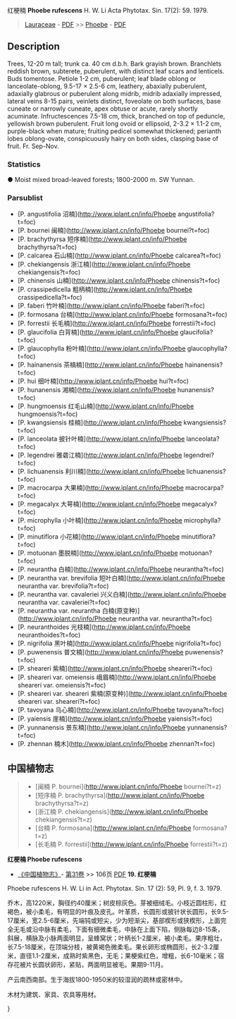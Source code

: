 红梗楠 **Phoebe rufescens** H. W. Li Acta Phytotax. Sin. 17(2): 59. 1979.

> [Lauraceae](http://www.iplant.cn/info/Lauraceae?t=foc) - [PDF](http://www.iplant.cn/foc/pdf/Lauraceae.pdf) >> [Phoebe](http://www.iplant.cn/info/Phoebe?t=foc) - [PDF](http://www.iplant.cn/foc/pdf/Phoebe.pdf)
## Description

Trees, 12-20 m tall; trunk ca. 40 cm d.b.h. Bark grayish brown. Branchlets reddish brown, subterete, puberulent, with distinct leaf scars and lenticels. Buds tomentose. Petiole 1-2 cm, puberulent; leaf blade oblong or lanceolate-oblong, 9.5-17 × 2.5-6 cm, leathery, abaxially puberulent, adaxially glabrous or puberulent along midrib, midrib adaxially impressed, lateral veins 8-15 pairs, veinlets distinct, foveolate on both surfaces, base cuneate or narrowly cuneate, apex obtuse or acute, rarely shortly acuminate. Infructescences 7.5-18 cm, thick, branched on top of peduncle, yellowish brown puberulent. Fruit long ovoid or ellipsoid, 2-3.2 × 1.1-2 cm, purple-black when mature; fruiting pedicel somewhat thickened; perianth lobes oblong-ovate, conspicuously hairy on both sides, clasping base of fruit. Fr. Sep-Nov.

### Statistics
● Moist mixed broad-leaved forests; 1800-2000 m. SW Yunnan.


### Parsublist

* [P.  angustifolia  沼楠](http://www.iplant.cn/info/Phoebe angustifolia?t=foc)
* [P.  bournei  闽楠](http://www.iplant.cn/info/Phoebe bournei?t=foc)
* [P.  brachythyrsa  短序楠](http://www.iplant.cn/info/Phoebe brachythyrsa?t=foc)
* [P.  calcarea  石山楠](http://www.iplant.cn/info/Phoebe calcarea?t=foc)
* [P.  chekiangensis  浙江楠](http://www.iplant.cn/info/Phoebe chekiangensis?t=foc)
* [P.  chinensis  山楠](http://www.iplant.cn/info/Phoebe chinensis?t=foc)
* [P.  crassipedicella  粗柄楠](http://www.iplant.cn/info/Phoebe crassipedicella?t=foc)
* [P.  faberi  竹叶楠](http://www.iplant.cn/info/Phoebe faberi?t=foc)
* [P.  formosana  台楠](http://www.iplant.cn/info/Phoebe formosana?t=foc)
* [P.  forrestii  长毛楠](http://www.iplant.cn/info/Phoebe forrestii?t=foc)
* [P.  glaucifolia  白背楠](http://www.iplant.cn/info/Phoebe glaucifolia?t=foc)
* [P.  glaucophylla  粉叶楠](http://www.iplant.cn/info/Phoebe glaucophylla?t=foc)
* [P.  hainanensis  茶槁楠](http://www.iplant.cn/info/Phoebe hainanensis?t=foc)
* [P.  hui  细叶楠](http://www.iplant.cn/info/Phoebe hui?t=foc)
* [P.  hunanensis  湘楠](http://www.iplant.cn/info/Phoebe hunanensis?t=foc)
* [P.  hungmoensis  红毛山楠](http://www.iplant.cn/info/Phoebe hungmoensis?t=foc)
* [P.  kwangsiensis  桂楠](http://www.iplant.cn/info/Phoebe kwangsiensis?t=foc)
* [P.  lanceolata  披针叶楠](http://www.iplant.cn/info/Phoebe lanceolata?t=foc)
* [P.  legendrei  雅砻江楠](http://www.iplant.cn/info/Phoebe legendrei?t=foc)
* [P.  lichuanensis  利川楠](http://www.iplant.cn/info/Phoebe lichuanensis?t=foc)
* [P.  macrocarpa  大果楠](http://www.iplant.cn/info/Phoebe macrocarpa?t=foc)
* [P.  megacalyx  大萼楠](http://www.iplant.cn/info/Phoebe megacalyx?t=foc)
* [P.  microphylla  小叶楠](http://www.iplant.cn/info/Phoebe microphylla?t=foc)
* [P.  minutiflora  小花楠](http://www.iplant.cn/info/Phoebe minutiflora?t=foc)
* [P.  motuonan  墨脱楠](http://www.iplant.cn/info/Phoebe motuonan?t=foc)
* [P.  neurantha  白楠](http://www.iplant.cn/info/Phoebe neurantha?t=foc)
* [P.  neurantha var. brevifolia  短叶白楠](http://www.iplant.cn/info/Phoebe neurantha var. brevifolia?t=foc)
* [P.  neurantha var. cavaleriei  兴义白楠](http://www.iplant.cn/info/Phoebe neurantha var. cavaleriei?t=foc)
* [P.  neurantha var. neurantha  白楠(原变种)](http://www.iplant.cn/info/Phoebe neurantha var. neurantha?t=foc)
* [P.  neuranthoides  光枝楠](http://www.iplant.cn/info/Phoebe neuranthoides?t=foc)
* [P.  nigrifolia  黑叶楠](http://www.iplant.cn/info/Phoebe nigrifolia?t=foc)
* [P.  puwenensis  普文楠](http://www.iplant.cn/info/Phoebe puwenensis?t=foc)
* [P.  sheareri  紫楠](http://www.iplant.cn/info/Phoebe sheareri?t=foc)
* [P.  sheareri var. omeiensis  峨眉楠](http://www.iplant.cn/info/Phoebe sheareri var. omeiensis?t=foc)
* [P.  sheareri var. sheareri  紫楠(原变种)](http://www.iplant.cn/info/Phoebe sheareri var. sheareri?t=foc)
* [P.  tavoyana  乌心楠](http://www.iplant.cn/info/Phoebe tavoyana?t=foc)
* [P.  yaiensis  崖楠](http://www.iplant.cn/info/Phoebe yaiensis?t=foc)
* [P.  yunnanensis  景东楠](http://www.iplant.cn/info/Phoebe yunnanensis?t=foc)
* [P.  zhennan  楠木](http://www.iplant.cn/info/Phoebe zhennan?t=foc)


## 中国植物志

> * [闽楠  P.  bournei](http://www.iplant.cn/info/Phoebe bournei?t=z)
> * [短序楠  P.  brachythyrsa](http://www.iplant.cn/info/Phoebe brachythyrsa?t=z)
> * [浙江楠  P.  chekiangensis](http://www.iplant.cn/info/Phoebe chekiangensis?t=z)
> * [台楠  P.  formosana](http://www.iplant.cn/info/Phoebe formosana?t=z)
> * [长毛楠  P.  forrestii](http://www.iplant.cn/info/Phoebe forrestii?t=z)

**红梗楠 Phoebe rufescens**

* [《中国植物志》](http://www.iplant.cn/frps)- [第31卷](http://www.iplant.cn/frps/vol/31) >> 106页 [PDF](http://www.iplant.cn/frps/pdf/31/106a.PDF)
**19. 红梗楠**

Phoebe rufescens H. W. Li in Act. Phytotax. Sin. 17 (2): 59, Pl. 9, f. 3. 1979.

乔木，高1220米，胸径约40厘米；树皮棕灰色。芽被细绒毛。小枝近圆柱形，红褐色，被小柔毛，有明显的叶痕及皮孔。叶革质，长圆形或披针状长圆形，长9.5-17厘米，宽2.5-6厘米，先端钝或短尖，少为短渐尖，基部楔形或狭楔形，上面完全无毛或沿中脉有柔毛，下面有细微柔毛，中脉在上面下陷，侧脉每边8-15条，斜展，横脉及小脉两面明显，呈蜂窝状；叶柄长1-2厘米，被小柔毛。果序粗壮，长7.5-18厘米，在顶端分枝，被黄褐色微柔毛。果长卵形或椭圆形，长2-3.2厘米，直径1.1-2厘米，成熟时紫黑色，无毛；果梗紫红色，增粗，长6-10毫米；宿存花被片长圆状卵形，紧贴，两面明显被毛。果期9-11月。

产云南西南部。生于海拔1800-1950米的较湿润的疏林或密林中。

木材为建筑、家具、农具等用材。

}